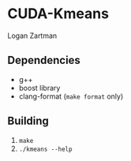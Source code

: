 # CUDA-Kmeans
Logan Zartman

## Dependencies
* g++
* boost library
* clang-format (`make format` only)

## Building
1. `make`
2. `./kmeans --help`
